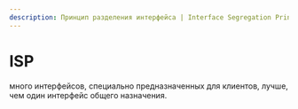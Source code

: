 ```yaml
---
description: Принцип разделения интерфейса | Interface Segregation Principle | ISP
---
```


# ISP

 много интерфейсов, специально предназначенных для клиентов, лучше, чем один интерфейс общего назначения.

